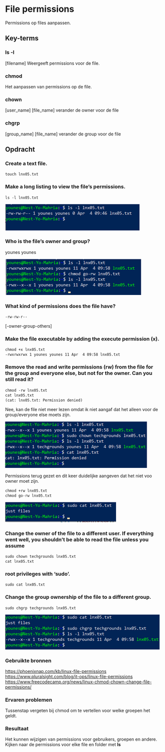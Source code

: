 # File permissions  
Permissions op files aanpassen.

## Key-terms
	
### ls -l  
[filename] Weergeeft permissions voor de file.

### chmod   
Het aanpassen van permissions op de file.

### chown  
[user_name] [file_name] verander de owner voor de file

### chgrp  
[group_name] [file_name] verander de group voor de file


## Opdracht

### Create a text file.
```
touch lnx05.txt
```

### Make a long listing to view the file’s permissions. 
```
ls -l lnx05.txt
```

![resultaat](/00_includes/LNX-05-resultaat.png "resultaat")

### Who is the file’s owner and group?  
younes younes

![resultaat2](/00_includes/LNX-05-resultaat2.png "resultaat2")

### What kind of permissions does the file have?
```
-rw-rw-r--
```
[-owner-group-others]



### Make the file executable by adding the execute permission (x).
```
chmod +x lnx05.txt
-rwxrwxrwx 1 younes younes 11 Apr  4 09:58 lnx05.txt
```

### Remove the read and write permissions (rw) from the file for the group and everyone else, but not for the owner. Can you still read it?
```
chmod -rw lnx05.txt
cat lnx05.txt 
(cat: lnx05.txt: Permission denied)
```

Nee, kan de file niet meer lezen omdat ik niet aangaf dat het alleen voor de group/everyone else moets zijn.

![resultaat3](/00_includes/LNX-05-resultaat3.png "resultaat3")

Permissions terug gezet en dit keer duidelijke aangeven dat het niet voo owner moet zijn.
```
chmod +rw lnx05.txt
chmod go-rw lnx05.txt
```

![resultaat4](/00_includes/LNX-05-resultaat4.png "resultaat4")

### Change the owner of the file to a different user. If everything went well, you shouldn’t be able to read the file unless you assume 
```
sudo chown techgrounds lnx05.txt
cat lnx05.txt
```

### root privileges with ‘sudo’.
```
sudo cat lnx05.txt
```

### Change the group ownership of the file to a different group.
```
sudo chgrp techgrounds lnx05.txt
```

![resultaat5](/00_includes/LNX-05-resultaat5.png "resultaat5")

### Gebruikte bronnen  
https://phoenixnap.com/kb/linux-file-permissions
https://www.pluralsight.com/blog/it-ops/linux-file-permissions
https://www.freecodecamp.org/news/linux-chmod-chown-change-file-permissions/

### Ervaren problemen  
Tussenstap vergeten bij chmod om te vertellen voor welke groepen het geldt.

### Resultaat  
Het kunnen wijzigen van permissions voor gebruikers, groepen en andere. Kijken naar de permissions voor elke file en folder met **ls** 



